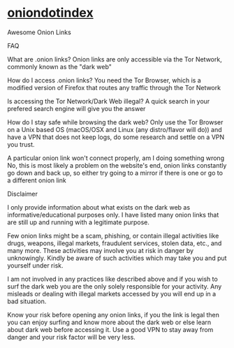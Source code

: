 # [oniondotindex ](https://oniondotindex.com)

Awesome Onion Links

FAQ

What are .onion links?
Onion links are only accessible via the Tor Network, commonly known as the "dark web"

How do I access .onion links?
You need the Tor Browser, which is a modified version of Firefox that routes any traffic through the Tor Network

Is accessing the Tor Network/Dark Web illegal?
A quick search in your prefered search engine will give you the answer

How do I stay safe while browsing the dark web?
Only use the Tor Browser on a Unix based OS (macOS/OSX and Linux (any distro/flavor will do)) and have a VPN that does not keep logs, do some research and settle on a VPN you trust.

A particular onion link won't connect properly, am I doing something wrong
No, this is most likely a problem on the website's end, onion links constantly go down and back up, so either try going to a mirror if there is one or go to a different onion link

Disclaimer

I only provide information about what exists on the dark web as informative/educational purposes only. I have listed many onion links that are still up and running with a legitimate purpose.

Few onion links might be a scam, phishing, or contain illegal activities like drugs, weapons, illegal markets, fraudulent services, stolen data, etc., and many more. These activities may involve you at risk in danger by unknowingly. Kindly be aware of such activities which may take you and put yourself under risk.

I am not involved in any practices like described above and if you wish to surf the dark web you are the only solely responsible for your activity. Any misleads or dealing with illegal markets accessed by you will end up in a bad situation.

Know your risk before opening any onion links, if you the link is legal then you can enjoy surfing and know more about the dark web or else learn about dark web before accessing it. Use a good VPN to stay away from danger and your risk factor will be very less.
